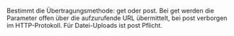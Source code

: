Bestimmt die Übertragungsmethode: get oder post. Bei get werden die Parameter offen über die aufzurufende URL übermittelt, bei post verborgen im HTTP-Protokoll. Für Datei-Uploads ist post Pflicht.
